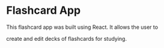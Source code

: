 # Flashcard App

This flashcard app was built using React. It allows the user to 

create and edit decks of flashcards for studying.

